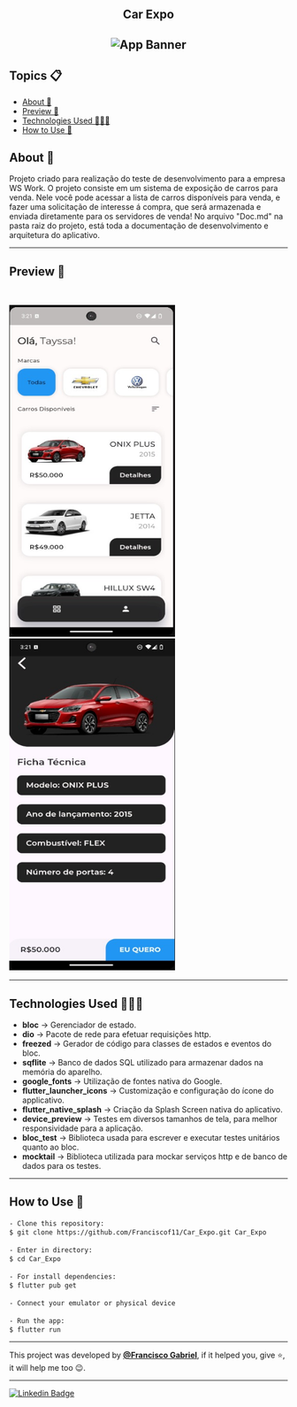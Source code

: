 <h2 align="center">Car Expo<h2>
<p align="center">
    <img src="https://i.imgur.com/UxXe6Od.png" width="350" height="350" alt="App Banner" />
</p>

   <h2>Topics 📋</h2>

  <p>
   
   - [About 📖](#about-)
   - [Preview 📱](#preview-)
   - [Technologies Used 👨🏽‍💻](#---technologies-used----)
   - [How to Use 🤔](#how-to-use-)
   </p>

   <h2>About 📖</h2>
   
   <p>
     Projeto criado para realização do teste de desenvolvimento para a empresa WS Work. O projeto consiste em um sistema de exposição de carros para venda. Nele você pode acessar a lista de carros disponíveis para venda, e fazer uma solicitação de interesse á compra, que será armazenada e enviada diretamente para os servidores de venda! No arquivo "Doc.md" na pasta raiz do projeto, está toda a documentação de desenvolvimento e arquitetura do aplicativo.
   </p>

---

   <h2>Preview 📱</h2><br>

   <p a>
   <img src="app_preview/preview_1.png.jpeg" width="300" height="600" alt="App Preview"> 
   <img src="app_preview/preview_2.png.jpeg" width="300" height="600" alt="App Preview"> 
   </p>

---

 <h2>
   Technologies Used 👨🏽‍💻
   </h2>
   
- **bloc** -> Gerenciador de estado.
- **dio** -> Pacote de rede para efetuar requisições http.
- **freezed** -> Gerador de código para classes de estados e eventos do bloc.
- **sqflite** -> Banco de dados SQL utilizado para armazenar dados na memória do aparelho.
- **google_fonts** -> Utilização de fontes nativa do Google.
- **flutter_launcher_icons** -> Customização e configuração do ícone do applicativo.
- **flutter_native_splash** -> Criação da Splash Screen nativa do aplicativo.
- **device_preview** -> Testes em diversos tamanhos de tela, para melhor responsividade para a aplicação.
- **bloc_test** -> Biblioteca usada para escrever e executar testes unitários quanto ao bloc.
- **mocktail** -> Biblioteca utilizada para mockar serviços http e de banco de dados para os testes.

  
---

   <h2>How to Use 🤔</h2>

```
- Clone this repository:
$ git clone https://github.com/Franciscof11/Car_Expo.git Car_Expo

- Enter in directory:
$ cd Car_Expo

- For install dependencies:
$ flutter pub get

- Connect your emulator or physical device

- Run the app:
$ flutter run
```

---

This project was developed by **[@Francisco Gabriel](https://www.linkedin.com/in/franciscossg/)**,
if it helped you, give ⭐, it will help me too 😉.

---

   <div>

[![Linkedin Badge](https://img.shields.io/badge/-Francisco%20Gabriel-292929?style=flat-square&logo=Linkedin&logoColor=blue&link=https://www.linkedin.com/in/franciscossg/)](https://www.linkedin.com/in/franciscossg/)

   </div>

